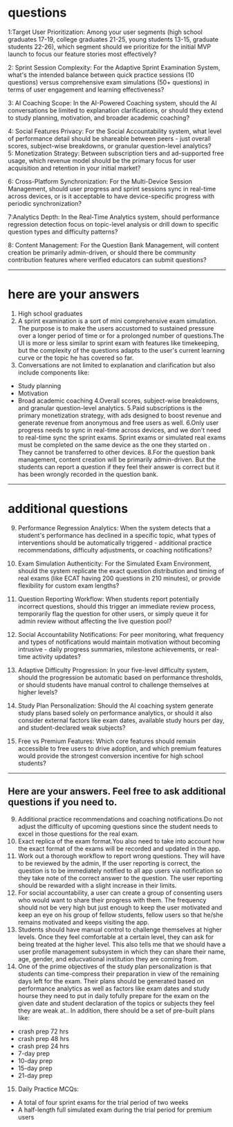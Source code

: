 # questions  
1:Target User Prioritization: Among your user segments (high school graduates 17-19, college graduates 21-25, young students 13-15, graduate students 22-26), which segment should we prioritize for the initial MVP launch to focus our feature stories most effectively?  

2: Sprint Session Complexity: For the Adaptive Sprint Examination System, what's the intended balance between quick practice sessions (10 questions) versus comprehensive exam simulations (50+ questions) in terms of user engagement and learning effectiveness?  

3: AI Coaching Scope: In the AI-Powered Coaching system, should the AI conversations be limited to explanation clarifications, or should they extend to study planning, motivation, and broader academic coaching?  

4: Social Features Privacy: For the Social Accountability system, what level of performance detail should be shareable between peers - just overall scores, subject-wise breakdowns, or granular question-level analytics?  
5: Monetization Strategy: Between subscription tiers and ad-supported free usage, which revenue model should be the primary focus for user acquisition and retention in your initial market?  

6: Cross-Platform Synchronization: For the Multi-Device Session Management, should user progress and sprint sessions sync in real-time across devices, or is it acceptable to have device-specific progress with periodic synchronization?  

7:Analytics Depth: In the Real-Time Analytics system, should performance regression detection focus on topic-level analysis or drill down to specific question types and difficulty patterns?  

8: Content Management: For the Question Bank Management, will content creation be primarily admin-driven, or should there be community contribution features where verified educators can submit questions?  

---
# here are your answers
1. High school graduates
2. A sprint examination is a sort of mini comprehensive exam simulation. The purpose is to make the users accustomed to sustained pressure over a longer period of time or for a prolonged number of questions.The UI is more or less similar to sprint exam with features like timekeeping, but the complexity of the questions adapts to the user's current learning curve or the topic he has covered so far. 
3. Conversations are not limited to explanation and clarification but also include components like:
- Study planning
- Motivation
- Broad academic coaching
4.Overall scores, subject-wise breakdowns, and granular question-level analytics.
5.Paid subscriptions is the primary monetization strategy, with ads designed to boost revenue and generate revenue from anonymous and free users as well.
6.Only user progress needs to sync in real-time across devices, and we don't need to real-time sync the sprint exams. Sprint exams  or simulated real exams must be completed on the same device as the one they started on . They cannot be transferred to other devices.
8.For the question bank management, content creation will be primarily admin-driven. But the students can report a question if they feel their answer is correct but it has been wrongly recorded in the question bank.
---
# additional questions
9. Performance Regression Analytics: When the system detects that a student's performance has declined in a specific topic, what types of interventions should be automatically triggered - additional practice recommendations, difficulty adjustments, or coaching notifications?    

10. Exam Simulation Authenticity: For the Simulated Exam Environment, should the system replicate the exact question distribution and timing of real exams (like ECAT having 200 questions in 210 minutes), or provide flexibility for custom exam lengths?  

11. Question Reporting Workflow: When students report potentially incorrect questions, should this trigger an immediate review process, temporarily flag the question for other users, or simply queue it for admin review without affecting the live question pool?
12. Social Accountability Notifications: For peer monitoring, what frequency and types of notifications would maintain motivation without becoming intrusive - daily progress summaries, milestone achievements, or real-time activity updates?
13. Adaptive Difficulty Progression: In your five-level difficulty system, should the progression be automatic based on performance thresholds, or should students have manual control to challenge themselves at higher levels?
14. Study Plan Personalization: Should the AI coaching system generate study plans based solely on performance analytics, or should it also consider external factors like exam dates, available study hours per day, and student-declared weak subjects?
15. Free vs Premium Features: Which core features should remain accessible to free users to drive adoption, and which premium features would provide the strongest conversion incentive for high school students?
---
## Here are your answers. Feel free to ask additional questions if you need to.
9. Additional practice recommendations and coaching notifications.Do not adjust the difficulty of upcoming questions since the student needs to excel in those questions for the real exam.
10. Exact replica of the exam format.You also need to take into account how the exact format of the exams will be recorded and updated in the app.
11. Work out a thorough workflow to report wrong questions.
 They will have to be reviewed by the admin, If the user reporting is correct, the question is to be immediately notified to all app users via notification so they take  note of the correct answer to the question. The user reporting should be rewarded with a slight increase in their limits.
 12. For social accountability, a user can create a group of consenting users who would want to share their progress with them. The frequency should not be very high but just enough to keep the user motivated and keep an eye on his group of fellow students, fellow users so that he/she remains motivated and keeps visiting the app.
 13. Students should have manual control to challenge themselves at higher levels. Once they feel comfortable at a certain level, they can ask for being treated at the higher level. This also tells me that we should have a user profile management subsystem in which they can share their name, age, gender, and educvational institution they are coming from.
 14. One of the prime objectives of the study plan personalization is that students can time-compress their preparation in view of the remaining days left for the exam. Their plans should be generated based on performance analytics as well as factors like exam dates and study hourse they need to put in daily tofully  prepare for the exam on the given date and student declaration of the topics or subjects they feel they are weak at.. In addition, there should be a set of pre-built plans like:
 - crash prep  72 hrs
 - crash prep 48 hrs
 - crash prep 24 hrs
 - 7-day prep
- 10-day prep
- 15-day prep
- 21-day prep
15. Daily Practice MCQs:
- A total of four sprint exams for the trial period of two weeks
- A half-length full simulated exam during the trial period for premium users